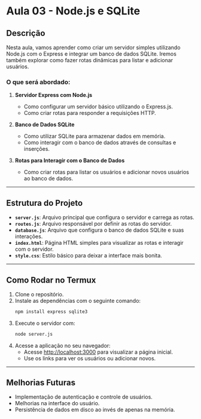 # Aula 03 - Node.js e SQLite

## Descrição
Nesta aula, vamos aprender como criar um servidor simples utilizando Node.js com o Express e integrar um banco de dados SQLite. Iremos também explorar como fazer rotas dinâmicas para listar e adicionar usuários.

### O que será abordado:

1. **Servidor Express com Node.js**
   - Como configurar um servidor básico utilizando o Express.js.
   - Como criar rotas para responder a requisições HTTP.

2. **Banco de Dados SQLite**
   - Como utilizar SQLite para armazenar dados em memória.
   - Como interagir com o banco de dados através de consultas e inserções.

3. **Rotas para Interagir com o Banco de Dados**
   - Como criar rotas para listar os usuários e adicionar novos usuários ao banco de dados.

---

## Estrutura do Projeto

- **`server.js`**: Arquivo principal que configura o servidor e carrega as rotas.
- **`routes.js`**: Arquivo responsável por definir as rotas do servidor.
- **`database.js`**: Arquivo que configura o banco de dados SQLite e suas interações.
- **`index.html`**: Página HTML simples para visualizar as rotas e interagir com o servidor.
- **`style.css`**: Estilo básico para deixar a interface mais bonita.

---

## Como Rodar no Termux

1. Clone o repositório.
2. Instale as dependências com o seguinte comando:
   ```bash
   npm install express sqlite3
   ```
3. Execute o servidor com:
   ```bash
   node server.js
   ```
4. Acesse a aplicação no seu navegador:
   - Acesse [http://localhost:3000](http://localhost:3000) para visualizar a página inicial.
   - Use os links para ver os usuários ou adicionar novos.

---

## Melhorias Futuras
- Implementação de autenticação e controle de usuários.
- Melhorias na interface do usuário.
- Persistência de dados em disco ao invés de apenas na memória.
